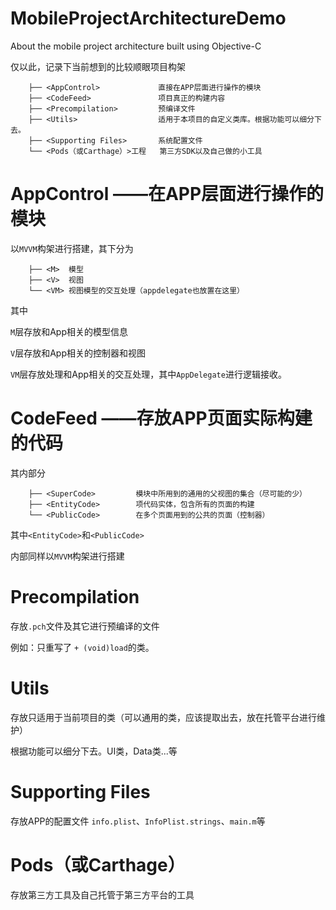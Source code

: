 # MobileProjectArchitectureDemo
About the mobile project architecture built using Objective-C

仅以此，记录下当前想到的比较顺眼项目构架

```
    ├── <AppControl>             直接在APP层面进行操作的模块
    ├── <CodeFeed>               项目真正的构建内容
    ├── <Precompilation>         预编译文件
    ├── <Utils>                  适用于本项目的自定义类库。根据功能可以细分下去。
    ├── <Supporting Files>       系统配置文件
    └── <Pods（或Carthage）>工程   第三方SDK以及自己做的小工具
```

# AppControl ——在APP层面进行操作的模块

以`MVVM`构架进行搭建，其下分为

```
    ├── <M>  模型
    ├── <V>  视图
    └── <VM> 视图模型的交互处理（appdelegate也放置在这里）
```

其中

`M`层存放和App相关的模型信息

`V`层存放和App相关的控制器和视图

`VM`层存放处理和App相关的交互处理，其中`AppDelegate`进行逻辑接收。

# CodeFeed ——存放APP页面实际构建的代码

其内部分

```
    ├── <SuperCode>         模块中所用到的通用的父视图的集合（尽可能的少）
    ├── <EntityCode>        项代码实体，包含所有的页面的构建
    └── <PublicCode>        在多个页面用到的公共的页面（控制器）
```

其中`<EntityCode>`和`<PublicCode>`

内部同样以`MVVM`构架进行搭建

# Precompilation

存放`.pch`文件及其它进行预编译的文件

例如：只重写了 `+ (void)load`的类。

# Utils

存放只适用于当前项目的类（可以通用的类，应该提取出去，放在托管平台进行维护）

根据功能可以细分下去。UI类，Data类...等

# Supporting Files

存放APP的配置文件 `info.plist`、`InfoPlist.strings`、`main.m`等

# Pods（或Carthage）

存放第三方工具及自己托管于第三方平台的工具
